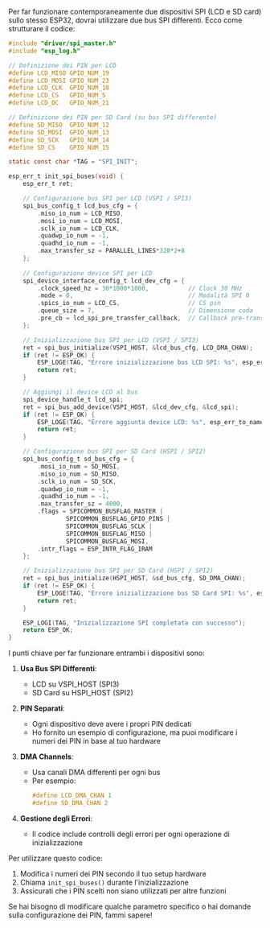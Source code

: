 Per far funzionare contemporaneamente due dispositivi SPI (LCD e SD card) sullo stesso ESP32, dovrai utilizzare due bus SPI differenti. Ecco come strutturare il codice:

```c
#include "driver/spi_master.h"
#include "esp_log.h"

// Definizione dei PIN per LCD
#define LCD_MISO GPIO_NUM_19
#define LCD_MOSI GPIO_NUM_23
#define LCD_CLK  GPIO_NUM_18
#define LCD_CS   GPIO_NUM_5
#define LCD_DC   GPIO_NUM_21

// Definizione dei PIN per SD Card (su bus SPI differente)
#define SD_MISO  GPIO_NUM_12
#define SD_MOSI  GPIO_NUM_13
#define SD_SCK   GPIO_NUM_14
#define SD_CS    GPIO_NUM_15

static const char *TAG = "SPI_INIT";

esp_err_t init_spi_buses(void) {
    esp_err_t ret;

    // Configurazione bus SPI per LCD (VSPI / SPI3)
    spi_bus_config_t lcd_bus_cfg = {
        .miso_io_num = LCD_MISO,
        .mosi_io_num = LCD_MOSI,
        .sclk_io_num = LCD_CLK,
        .quadwp_io_num = -1,
        .quadhd_io_num = -1,
        .max_transfer_sz = PARALLEL_LINES*320*2+8
    };
    
    // Configurazione device SPI per LCD
    spi_device_interface_config_t lcd_dev_cfg = {
        .clock_speed_hz = 30*1000*1000,           // Clock 30 MHz
        .mode = 0,                                // Modalità SPI 0
        .spics_io_num = LCD_CS,                   // CS pin
        .queue_size = 7,                          // Dimensione coda
        .pre_cb = lcd_spi_pre_transfer_callback,  // Callback pre-transfer
    };

    // Inizializzazione bus SPI per LCD (VSPI / SPI3)
    ret = spi_bus_initialize(VSPI_HOST, &lcd_bus_cfg, LCD_DMA_CHAN);
    if (ret != ESP_OK) {
        ESP_LOGE(TAG, "Errore inizializzazione bus LCD SPI: %s", esp_err_to_name(ret));
        return ret;
    }

    // Aggiungi il device LCD al bus
    spi_device_handle_t lcd_spi;
    ret = spi_bus_add_device(VSPI_HOST, &lcd_dev_cfg, &lcd_spi);
    if (ret != ESP_OK) {
        ESP_LOGE(TAG, "Errore aggiunta device LCD: %s", esp_err_to_name(ret));
        return ret;
    }

    // Configurazione bus SPI per SD Card (HSPI / SPI2)
    spi_bus_config_t sd_bus_cfg = {
        .mosi_io_num = SD_MOSI,
        .miso_io_num = SD_MISO,
        .sclk_io_num = SD_SCK,
        .quadwp_io_num = -1,
        .quadhd_io_num = -1,
        .max_transfer_sz = 4000,
        .flags = SPICOMMON_BUSFLAG_MASTER | 
                SPICOMMON_BUSFLAG_GPIO_PINS |
                SPICOMMON_BUSFLAG_SCLK |
                SPICOMMON_BUSFLAG_MISO |
                SPICOMMON_BUSFLAG_MOSI,
        .intr_flags = ESP_INTR_FLAG_IRAM
    };

    // Inizializzazione bus SPI per SD Card (HSPI / SPI2)
    ret = spi_bus_initialize(HSPI_HOST, &sd_bus_cfg, SD_DMA_CHAN);
    if (ret != ESP_OK) {
        ESP_LOGE(TAG, "Errore inizializzazione bus SD Card SPI: %s", esp_err_to_name(ret));
        return ret;
    }

    ESP_LOGI(TAG, "Inizializzazione SPI completata con successo");
    return ESP_OK;
}

```

I punti chiave per far funzionare entrambi i dispositivi sono:

1. **Usa Bus SPI Differenti**:
   - LCD su VSPI_HOST (SPI3)
   - SD Card su HSPI_HOST (SPI2)

2. **PIN Separati**:
   - Ogni dispositivo deve avere i propri PIN dedicati
   - Ho fornito un esempio di configurazione, ma puoi modificare i numeri dei PIN in base al tuo hardware

3. **DMA Channels**:
   - Usa canali DMA differenti per ogni bus
   - Per esempio:
     ```c
     #define LCD_DMA_CHAN 1
     #define SD_DMA_CHAN 2
     ```

4. **Gestione degli Errori**:
   - Il codice include controlli degli errori per ogni operazione di inizializzazione

Per utilizzare questo codice:

1. Modifica i numeri dei PIN secondo il tuo setup hardware
2. Chiama `init_spi_buses()` durante l'inizializzazione
3. Assicurati che i PIN scelti non siano utilizzati per altre funzioni

Se hai bisogno di modificare qualche parametro specifico o hai domande sulla configurazione dei PIN, fammi sapere!